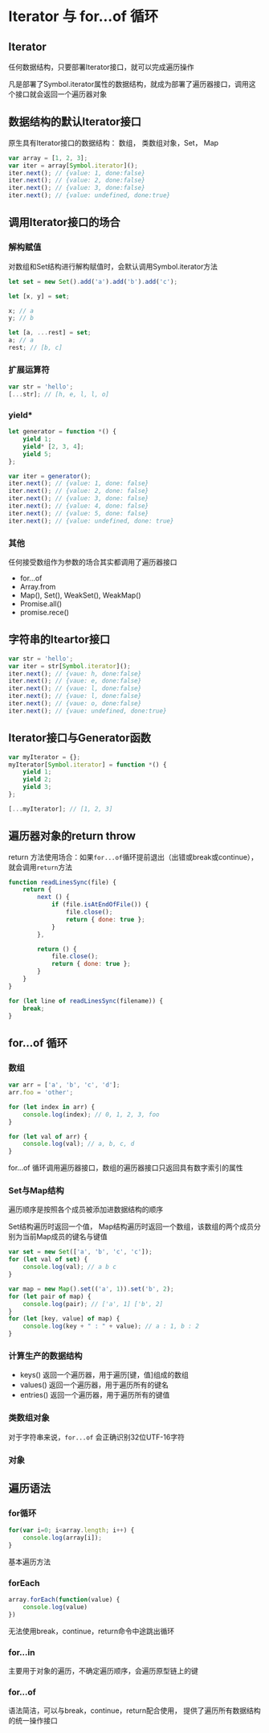 # Iterator 与 for...of 循环

## Iterator

任何数据结构，只要部署Iterator接口，就可以完成遍历操作

凡是部署了Symbol.iterator属性的数据结构，就成为部署了遍历器接口，调用这个接口就会返回一个遍历器对象

## 数据结构的默认Iterator接口

原生具有Iterator接口的数据结构： 数组， 类数组对象，Set， Map

```js
var array = [1, 2, 3];
var iter = array[Symbol.iterator]();
iter.next(); // {value: 1, done:false}
iter.next(); // {value: 2, done:false}
iter.next(); // {value: 3, done:false}
iter.next(); // {value: undefined, done:true}
```

## 调用Iterator接口的场合

### 解构赋值

对数组和Set结构进行解构赋值时，会默认调用Symbol.iterator方法

```js
let set = new Set().add('a').add('b').add('c');

let [x, y] = set;

x; // a
y; // b

let [a, ...rest] = set;
a; // a
rest; // [b, c]
```

### 扩展运算符

```js
var str = 'hello';
[...str]; // [h, e, l, l, o]
```

### yield*

```js
let generator = function *() {
    yield 1;
    yield* [2, 3, 4];
    yield 5;
};

var iter = generator();
iter.next(); // {value: 1, done: false}
iter.next(); // {value: 2, done: false}
iter.next(); // {value: 3, done: false}
iter.next(); // {value: 4, done: false}
iter.next(); // {value: 5, done: false}
iter.next(); // {value: undefined, done: true}
```

### 其他

任何接受数组作为参数的场合其实都调用了遍历器接口

- for...of
- Array.from
- Map(), Set(), WeakSet(), WeakMap()
- Promise.all()
- promise.rece()

## 字符串的Iteartor接口

```js
var str = 'hello';
var iter = str[Symbol.iterator]();
iter.next(); // {vaue: h, done:false}
iter.next(); // {vaue: e, done:false}
iter.next(); // {vaue: l, done:false}
iter.next(); // {vaue: l, done:false}
iter.next(); // {vaue: o, done:false}
iter.next(); // {vaue: undefined, done:true}
```

## Iterator接口与Generator函数

```js
var myIterator = {};
myIterator[Symbol.iterator] = function *() {
    yield 1;
    yield 2;
    yield 3;
};

[...myIterator]; // [1, 2, 3]
```

## 遍历器对象的return throw

return 方法使用场合：如果`for...of`循环提前退出（出错或break或continue），就会调用`return`方法

```js
function readLinesSync(file) {
    return {
        next () {
            if (file.isAtEndOfFile()) {
                file.close();
                return { done: true };
            }
        },

        return () {
            file.close();
            return { done: true };
        }
    }
}

for (let line of readLinesSync(filename)) {
    break;
}
```

## for...of 循环

### 数组

```js
var arr = ['a', 'b', 'c', 'd'];
arr.foo = 'other';

for (let index in arr) {
    console.log(index); // 0, 1, 2, 3, foo
}

for (let val of arr) {
    console.log(val); // a, b, c, d
}
```
for...of 循环调用遍历器接口，数组的遍历器接口只返回具有数字索引的属性

### Set与Map结构

遍历顺序是按照各个成员被添加进数据结构的顺序

Set结构遍历时返回一个值， Map结构遍历时返回一个数组，该数组的两个成员分别为当前Map成员的键名与键值

```js
var set = new Set(['a', 'b', 'c', 'c']);
for (let val of set) {
    console.log(val); // a b c
}

var map = new Map().set(('a', 1)).set('b', 2);
for (let pair of map) {
    console.log(pair); // ['a', 1] ['b', 2]
}
for (let [key, value] of map) {
    console.log(key + " : " + value); // a : 1, b : 2
}
```

### 计算生产的数据结构

- keys() 返回一个遍历器，用于遍历[键，值]组成的数组
- values() 返回一个遍历器，用于遍历所有的键名
- entries() 返回一个遍历器，用于遍历所有的键值

### 类数组对象

对于字符串来说，`for...of` 会正确识别32位UTF-16字符

### 对象

## 遍历语法

### for循环
```js
for(var i=0; i<array.length; i++) {
    console.log(array[i]);
}
``` 
基本遍历方法

### forEach
```js
array.forEach(function(value) {
    console.log(value)
})
```
 无法使用break，continue，return命令中途跳出循环

 ### for...in

 主要用于对象的遍历，不确定遍历顺序，会遍历原型链上的键

 ### for...of

 语法简洁，可以与break，continue，return配合使用， 提供了遍历所有数据结构的统一操作接口